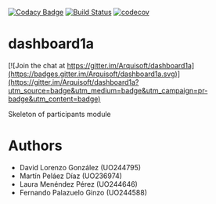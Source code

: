 [![Codacy Badge](https://api.codacy.com/project/badge/Grade/2f5e9b234d9b4cbd8669629c299990ad)](https://www.codacy.com/app/jelabra/dashboard1a?utm_source=github.com&utm_medium=referral&utm_content=Arquisoft/dashboard1a&utm_campaign=badger)
[![Build Status](https://travis-ci.org/Arquisoft/dashboard1a.svg?branch=master)](https://travis-ci.org/Arquisoft/dashboard1a)
[![codecov](https://codecov.io/gh/Arquisoft/dashboard1a/branch/master/graph/badge.svg)](https://codecov.io/gh/Arquisoft/dashboard1a)


# dashboard1a

[![Join the chat at https://gitter.im/Arquisoft/dashboard1a](https://badges.gitter.im/Arquisoft/dashboard1a.svg)](https://gitter.im/Arquisoft/dashboard1a?utm_source=badge&utm_medium=badge&utm_campaign=pr-badge&utm_content=badge)

Skeleton of participants module

# Authors

- David Lorenzo González (UO244795)
- Martín Peláez Díaz (UO236974)
- Laura Menéndez Pérez (UO244646)
- Fernando Palazuelo Ginzo (UO244588)

